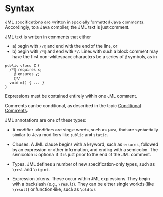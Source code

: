 # Syntax

JML specifications are written in specially formatted Java comments.
Accordingly, to a Java compiler, the JML text is just comment.

JML text is written in comments that either
* a) begin with `//@` and end with the end of the line, or
* b) begin with `/*@` and end with `*/`. Lines with such a block comment
may have the first non-whitespace characters be a series of `@` symbols,
as in
```
public class Z {
  /*@ requires x;
    @ ensures y;
    @*/
  void m() { ... }
}
```

Expressions must be contained entirely within one JML comment.

Comments can be conditional, as described in the topic [Conditional Comments](ConditionalComments).

JML annotations are one of these types:
* A modifier. Modifiers are single words, such as `pure`, that are syntactially similar to Java modifiers like `public` and `static`.

* Clauses. A JML clause begins with a keyword, such as `ensures`, followed by
an expression or other information, and ending with a semicolon. The semicolon
is optional if it is just prior to the end of the JML comment.

* Types. JML defines a number of new specification-only types, such as `\resl` and `\bigint`.

* Expression tokens. These occur within JML expressions.
They begin with a backslash (e.g., `\result`). They can be either 
single workds (like `\result`) or function-like, such as `\old(x)`.

